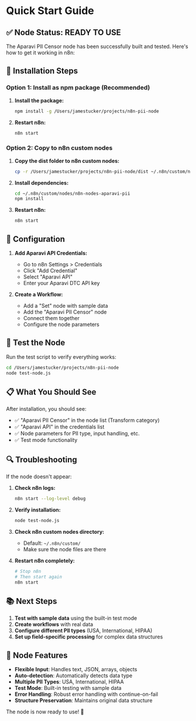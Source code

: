 # Quick Start Guide

## ✅ Node Status: READY TO USE

The Aparavi PII Censor node has been successfully built and tested. Here's how to get it working in n8n:

## 🚀 Installation Steps

### Option 1: Install as npm package (Recommended)

1. **Install the package:**
   ```bash
   npm install -g /Users/jamestucker/projects/n8n-pii-node
   ```

2. **Restart n8n:**
   ```bash
   n8n start
   ```

### Option 2: Copy to n8n custom nodes

1. **Copy the dist folder to n8n custom nodes:**
   ```bash
   cp -r /Users/jamestucker/projects/n8n-pii-node/dist ~/.n8n/custom/nodes/n8n-nodes-aparavi-pii
   ```

2. **Install dependencies:**
   ```bash
   cd ~/.n8n/custom/nodes/n8n-nodes-aparavi-pii
   npm install
   ```

3. **Restart n8n:**
   ```bash
   n8n start
   ```

## 🔧 Configuration

1. **Add Aparavi API Credentials:**
   - Go to n8n Settings > Credentials
   - Click "Add Credential"
   - Select "Aparavi API"
   - Enter your Aparavi DTC API key

2. **Create a Workflow:**
   - Add a "Set" node with sample data
   - Add the "Aparavi PII Censor" node
   - Connect them together
   - Configure the node parameters

## 🧪 Test the Node

Run the test script to verify everything works:

```bash
cd /Users/jamestucker/projects/n8n-pii-node
node test-node.js
```

## 📋 What You Should See

After installation, you should see:
- ✅ "Aparavi PII Censor" in the node list (Transform category)
- ✅ "Aparavi API" in the credentials list
- ✅ Node parameters for PII type, input handling, etc.
- ✅ Test mode functionality

## 🔍 Troubleshooting

If the node doesn't appear:

1. **Check n8n logs:**
   ```bash
   n8n start --log-level debug
   ```

2. **Verify installation:**
   ```bash
   node test-node.js
   ```

3. **Check n8n custom nodes directory:**
   - Default: `~/.n8n/custom/`
   - Make sure the node files are there

4. **Restart n8n completely:**
   ```bash
   # Stop n8n
   # Then start again
   n8n start
   ```

## 📚 Next Steps

1. **Test with sample data** using the built-in test mode
2. **Create workflows** with real data
3. **Configure different PII types** (USA, International, HIPAA)
4. **Set up field-specific processing** for complex data structures

## 🎯 Node Features

- **Flexible Input**: Handles text, JSON, arrays, objects
- **Auto-detection**: Automatically detects data type
- **Multiple PII Types**: USA, International, HIPAA
- **Test Mode**: Built-in testing with sample data
- **Error Handling**: Robust error handling with continue-on-fail
- **Structure Preservation**: Maintains original data structure

The node is now ready to use! 🎉
